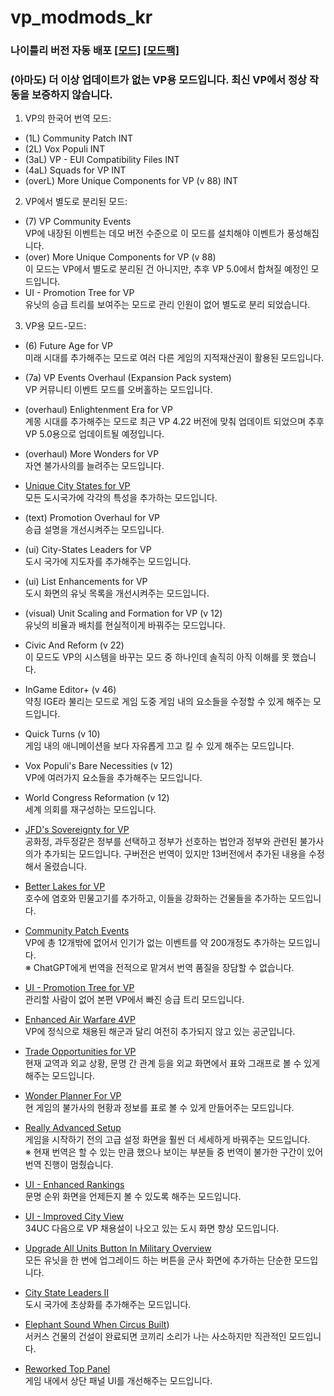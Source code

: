 # vp_modmods_kr

### 나이틀리 버전 자동 배포 [[모드]](https://nightly.link/handanikr/vp_modmods_kr/workflows/inno-build/master/Vox%20Populi%20INT%2B.zip) [[모드팩]](https://nightly.link/handanikr/vp_modmods_kr/workflows/inno-mpbuild/master/VP%20INT%20Modpack%2B.zip)

### (아마도) 더 이상 업데이트가 없는 VP용 모드입니다. 최신 VP에서 정상 작동을 보증하지 않습니다.

1. VP의 한국어 번역 모드:
- (1L) Community Patch INT
- (2L) Vox Populi INT
- (3aL) VP - EUI Compatibility Files INT
- (4aL) Squads for VP INT
- (overL) More Unique Components for VP (v 88) INT

2. VP에서 별도로 분리된 모드:
- (7) VP Community Events  
  VP에 내장된 이벤트는 데모 버전 수준으로 이 모드를 설치해야 이벤트가 풍성해집니다.
- (over) More Unique Components for VP (v 88)  
  이 모드는 VP에서 별도로 분리된 건 아니지만, 추후 VP 5.0에서 합쳐질 예정인 모드입니다.
- UI - Promotion Tree for VP  
  유닛의 승급 트리를 보여주는 모드로 관리 인원이 없어 별도로 분리 되었습니다.

3. VP용 모드-모드:

- (6) Future Age for VP  
  미래 시대를 추가해주는 모드로 여러 다른 게임의 지적재산권이 활용된 모드입니다.

- (7a) VP Events Overhaul (Expansion Pack system)  
  VP 커뮤니티 이벤트 모드를 오버홀하는 모드입니다. 

- (overhaul) Enlightenment Era for VP  
  계몽 시대를 추가해주는 모드로 최근 VP 4.22 버전에 맞춰 업데이트 되었으며 추후 VP 5.0용으로 업데이트될 예정입니다.

- (overhaul) More Wonders for VP  
  자연 불가사의를 늘려주는 모드입니다.

- [Unique City States for VP](https://gall.dcinside.com/civilization/265235)  
  모든 도시국가에 각각의 특성을 추가하는 모드입니다.

- (text) Promotion Overhaul for VP  
  승급 설명을 개선시켜주는 모드입니다.

- (ui) City-States Leaders for VP  
  도시 국가에 지도자를 추가해주는 모드입니다.

- (ui) List Enhancements for VP  
  도시 화면의 유닛 목록을 개선시켜주는 모드입니다.

- (visual) Unit Scaling and Formation for VP (v 12)  
  유닛의 비율과 배치를 현실적이게 바꿔주는 모드입니다.

- Civic And Reform (v 22)  
  이 모드도 VP의 시스템을 바꾸는 모드 중 하나인데 솔직히 아직 이해를 못 했습니다.

- InGame Editor+ (v 46)  
  약칭 IGE라 불리는 모드로 게임 도중 게임 내의 요소들을 수정할 수 있게 해주는 모드입니다.

- Quick Turns (v 10)  
  게임 내의 애니메이션을 보다 자유롭게 끄고 킬 수 있게 해주는 모드입니다.

- Vox Populi's Bare Necessities (v 12)  
  VP에 여러가지 요소들을 추가해주는 모드입니다.

- World Congress Reformation (v 12)  
  세계 의회를 재구성하는 모드입니다.

- [JFD's Sovereignty for VP](https://gall.dcinside.com/civilization/275728)  
  공화정, 과두정같은 정부를 선택하고 정부가 선호하는 법안과 정부와 관련된 불가사의가 추가되는 모드입니다. 구버전은 번역이 있지만 13버전에서 추가된 내용을 수정해서 올렸습니다.

- [Better Lakes for VP](https://forums.civfanatics.com/resources/better-lakes-for-vp.28446/)  
  호수에 염호와 민물고기를 추가하고, 이들을 강화하는 건물들을 추가하는 모드입니다.

- [Community Patch Events](https://forums.civfanatics.com/threads/community-patch-events-development.569321/)  
  VP에 총 12개밖에 없어서 인기가 없는 이벤트를 약 200개정도 추가하는 모드입니다.  
  ※ ChatGPT에게 번역을 전적으로 맡겨서 번역 품질을 장담할 수 없습니다.

- [UI - Promotion Tree for VP](https://forums.civfanatics.com/threads/ui-promotion-tree-for-vp.690546/)  
  관리할 사람이 없어 본편 VP에서 빠진 승급 트리 모드입니다.

- [Enhanced Air Warfare 4VP](https://forums.civfanatics.com/threads/enhanced-air-warfare-4vp.656114/post-16250264)  
  VP에 정식으로 채용된 해군과 달리 여전히 추가되지 않고 있는 공군입니다.

- [Trade Opportunities for VP](https://forums.civfanatics.com/threads/trade-opportunities-for-vp.636230/)  
  현재 교역과 외교 상황, 문명 간 관계 등을 외교 화면에서 표와 그래프로 볼 수 있게 해주는 모드입니다.

- [Wonder Planner For VP](https://forums.civfanatics.com/threads/wonder-planner-for-vp.636588/)  
  현 게임의 불가사의 현황과 정보를 표로 볼 수 있게 만들어주는 모드입니다.

- [Really Advanced Setup](https://forums.civfanatics.com/threads/really-advanced-setup.486324/)  
  게임을 시작하기 전의 고급 설정 화면을 훨씬 더 세세하게 바꿔주는 모드입니다.  
  ※ 현재 번역은 할 수 있는 만큼 했으나 보이는 부분들 중 번역이 불가한 구간이 있어 번역 진행이 멈췄습니다.

- [UI - Enhanced Rankings](https://www.picknmixmods.com/mods/CivV/UI/Enhanced%20Rankings.html)  
  문명 순위 화면을 언제든지 볼 수 있도록 해주는 모드입니다.

- [UI - Improved City View](https://forums.civfanatics.com/threads/ui-improved-city-view-vox-populi-with-eui.627067/post-16473637)  
  34UC 다음으로 VP 채용설이 나오고 있는 도시 화면 향상 모드입니다.

- [Upgrade All Units Button In Military Overview](https://forums.civfanatics.com/resources/upgrade-all-units-button-in-military-overview.30443/)  
  모든 유닛을 한 번에 업그레이드 하는 버튼을 군사 화면에 추가하는 단순한 모드입니다.

- [City State Leaders II](https://forums.civfanatics.com/threads/city-states-leaders-ii.473670/)  
  도시 국가에 초상화를 추가해주는 모드입니다.

- [Elephant Sound When Circus Built](https://forums.civfanatics.com/threads/elephant-sound-when-circus-built.690742/))  
  서커스 건물의 건설이 완료되면 코끼리 소리가 나는 사소하지만 직관적인 모드입니다.

- [Reworked Top Panel](https://forums.civfanatics.com/threads/bals-qol-ui-mods-and-stuff-linked-units-assign-all-to-project-commander-borders-military-log-etc.674267/post-16460166)  
  게임 내에서 상단 패널 UI를 개선해주는 모드입니다.
